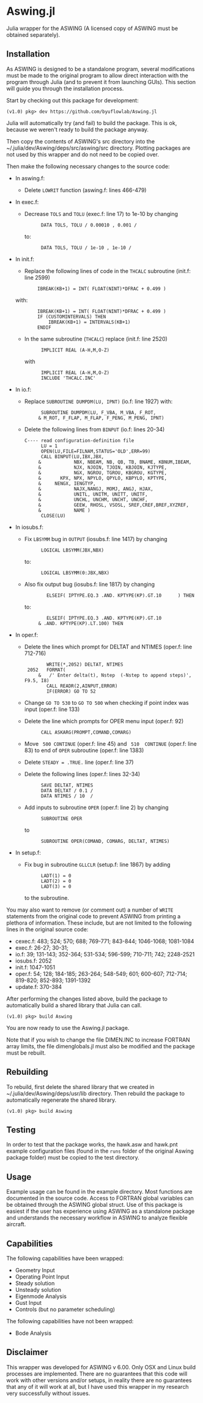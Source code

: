 # Aswing.jl

Julia wrapper for the ASWING (A licensed copy of ASWING must be obtained separately). 

## Installation

As ASWING is designed to be a standalone program, several modifications must be made to the original program to allow direct interaction with the program through Julia (and to prevent it from launching GUIs).  This section will guide you through the installation process.

Start by checking out this package for development:
```
(v1.0) pkg> dev https://github.com/byuflowlab/Aswing.jl
```
Julia will automatically try (and fail) to build the package. This is ok, because we weren't ready to build the package anyway.

Then copy the contents of ASWING's src directory into the ~/.julia/dev/Aswing/deps/src/aswing/src directory.  Plotting packages are not used by this wrapper and do not need to be copied over.

Then make the following necessary changes to the source code:

 * In aswing.f:
   * Delete `LOWRIT` function (aswing.f: lines 466-479)
   
 * In exec.f:
   * Decrease `TOLS` and `TOLU` (exec.f: line 17) to 1e-10 by changing 
     ```
           DATA TOLS, TOLU / 0.00010 , 0.001 /
     ```
     to:
     ```
           DATA TOLS, TOLU / 1e-10 , 1e-10 /
     ```
   
 * In init.f:
    * Replace the following lines of code in the `THCALC` subroutine (init.f: line 2599)
     ```
             IBREAK(KB+1) = INT( FLOAT(NINT)*DFRAC + 0.499 )
     ```
     with:
     ```
             IBREAK(KB+1) = INT( FLOAT(NINT)*DFRAC + 0.499 )
             IF (CUSTOMINTERVALS) THEN
                 IBREAK(KB+1) = INTERVALS(KB+1)
             ENDIF
     ```
   * In the same subroutine (`THCALC`) replace (init.f: line 2520)
     ```       
           IMPLICIT REAL (A-H,M,O-Z)
     ```
     with
     ```
           IMPLICIT REAL (A-H,M,O-Z)
           INCLUDE 'THCALC.INC'
     ```
     
 * In io.f:
   * Replace `SUBROUTINE DUMPDM(LU, IPNT)` (io.f: line 1927) with: 
     ```
           SUBROUTINE DUMPDM(LU, F_VBA, M_VBA, F_ROT, 
          & M_ROT, F_FLAP, M_FLAP, F_PENG, M_PENG, IPNT)
     ```
   * Delete the following lines from `BINPUT` (io.f: lines 20-34)
     ```
     C---- read configuration-definition file
           LU = 1
           OPEN(LU,FILE=FILNAM,STATUS='OLD',ERR=99)
           CALL BINPUT(LU,IBX,JBX,
          &            NBX, NBEAM, NB, QB, TB, BNAME, KBNUM,IBEAM,
          &            NJX, NJOIN, TJOIN, KBJOIN, KJTYPE,
          &            NGX, NGROU, TGROU, KBGROU, KGTYPE,
          &       KPX, NPX, NPYLO, QPYLO, KBPYLO, KPTYPE,
          &     NENGX, IENGTYP,
          &            NAJX,NANGJ, MOMJ, ANGJ, HJAX,
          &            UNITL, UNITM, UNITT, UNITF,
          &            UNCHL, UNCHM, UNCHT, UNCHF,
          &            GEEW, RHOSL, VSOSL, SREF,CREF,BREF,XYZREF,
          &            NAME )
           CLOSE(LU)
     ```
     
 * In iosubs.f:
   * Fix `LBSYMM` bug in `OUTPUT` (iosubs.f: line 1417) by changing
     ```
           LOGICAL LBSYMM(JBX,NBX)
     ```
     to:
     ```
           LOGICAL LBSYMM(0:JBX,NBX)
     ```
   * Also fix output bug (iosubs.f: line 1817) by changing
     ```
             ELSEIF( IPTYPE.EQ.3 .AND. KPTYPE(KP).GT.10      ) THEN
     ```
     to:
     ```
             ELSEIF( IPTYPE.EQ.3 .AND. KPTYPE(KP).GT.10
          & .AND. KPTYPE(KP).LT.100) THEN
     ```

 * In oper.f:
   * Delete the lines which prompt for DELTAT and NTIMES (oper.f: line 712-716)
     ```
             WRITE(*,2052) DELTAT, NTIMES
      2052   FORMAT(
          &   /' Enter delta(t), Nstep  (-Nstep to append steps)', F9.5, I8)
             CALL READR(2,AINPUT,ERROR)
             IF(ERROR) GO TO 52
     ```
     
   * Change ```GO TO 530``` to ```GO TO 500``` when checking if point index was input (oper.f: line 133)
     
   * Delete the line which prompts for OPER menu input (oper.f: 92)
     ```
           CALL ASKARG(PROMPT,COMAND,COMARG)
     ```

   * Move ` 500 CONTINUE` (oper.f: line 45) and ` 510  CONTINUE` (oper.f: line 83) to end of `OPER` subroutine (oper.f: line 1383)

   * Delete `STEADY = .TRUE.` line (oper.f: line 37)

   * Delete the following lines (oper.f: lines 32-34)
     ```
           SAVE DELTAT, NTIMES
           DATA DELTAT / 0.1 /
           DATA NTIMES / 10  /
     ```
   * Add inputs to subroutine `OPER` (oper.f: line 2) by changing 
     ```
           SUBROUTINE OPER 
     ```
     to
     ```
           SUBROUTINE OPER(COMAND, COMARG, DELTAT, NTIMES)
     ```
   
 * In setup.f:
   * Fix bug in subroutine `GLLCLR` (setup.f: line 1867) by adding
     ```
           LADT(1) = 0
           LADT(2) = 0
           LADT(3) = 0
     ```
     to the subroutine.
   
You may also want to remove (or comment out) a number of `WRITE` statements from the original code to prevent ASWING from printing a plethora of information.  These include, but are not limited to the following lines in the original source code:

   * cexec.f: 483; 524; 570; 688; 769-771; 843-844; 1046-1068; 1081-1084
   * exec.f: 26-27; 30-31;
   * io.f: 39; 131-143; 352-364; 531-534; 596-599; 710-711; 742; 2248-2521
   * iosubs.f: 2052
   * init.f: 1047-1051
   * oper.f: 54; 128; 184-185; 263-264; 548-549; 601; 600-607; 712-714; 819-820; 852-893; 1391-1392
   * update.f: 370-384
 
After performing the changes listed above, build the package to automatically build a shared library that Julia can call.
```
(v1.0) pkg> build Aswing
```

You are now ready to use the Aswing.jl package.

Note that if you wish to change the file DIMEN.INC to increase FORTRAN array limits, the file dimenglobals.jl must also be modified and the package must be rebuilt.

## Rebuilding

To rebuild, first delete the shared library that we created in ~/.julia/dev/Aswing/deps/usr/lib directory.  Then rebuild the package to automatically regenerate the shared library.
```
(v1.0) pkg> build Aswing
```

## Testing

In order to test that the package works, the hawk.asw and hawk.pnt example configuration files (found in the `runs` folder of the original Aswing package folder) must be copied to the test directory.

## Usage

Example usage can be found in the example directory.  Most functions are documented in the source code. Access to FORTRAN global variables can be obtained through the ASWING global struct. Use of this package is easiest if the user has experience using ASWING as a standalone package and understands the necessary workflow in ASWING to analyze flexible aircraft.  

## Capabilities

The following capabilities have been wrapped:
 * Geometry Input
 * Operating Point Input
 * Steady solution
 * Unsteady solution
 * Eigenmode Analysis
 * Gust Input
 * Controls (but no parameter scheduling)
 
The following capabilities have not been wrapped:
 * Bode Analysis

## Disclaimer

This wrapper was developed for ASWING v 6.00.  Only OSX and Linux build processes are implemented.  There are no guarantees that this code will work with other versions and/or setups, in reality there are no guarantees that any of it will work at all, but I have used this wrapper in my research very successfully without issues.

